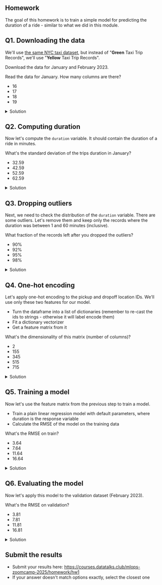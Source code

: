 ## Homework

The goal of this homework is to train a simple model for predicting the duration of a ride - similar to what we did in this module.


## Q1. Downloading the data

We'll use [the same NYC taxi dataset](https://www1.nyc.gov/site/tlc/about/tlc-trip-record-data.page),
but instead of "**Green** Taxi Trip Records", we'll use "**Yellow** Taxi Trip Records".

Download the data for January and February 2023.

Read the data for January. How many columns are there?

* 16
* 17
* 18
* 19

<details>
<summary>Solution</summary>
<br>

- [ ] 16
- [ ] 17
- [ ] 18
- [x] 19

<br>
</details>


## Q2. Computing duration

Now let's compute the `duration` variable. It should contain the duration of a ride in minutes. 

What's the standard deviation of the trips duration in January?

* 32.59
* 42.59
* 52.59
* 62.59

<details>
<summary>Solution</summary>
<br>

- [ ] 32.59
- [x] 42.59
- [ ] 52.59
- [ ] 62.59

<br>
</details>

## Q3. Dropping outliers

Next, we need to check the distribution of the `duration` variable. There are some outliers. Let's remove them and keep only the records where the duration was between 1 and 60 minutes (inclusive).

What fraction of the records left after you dropped the outliers?

* 90%
* 92%
* 95%
* 98%

<details>
<summary>Solution</summary>
<br>

- [ ] 90% 
- [ ] 92% 
- [ ] 95% 
- [x] 98% 

<br>
</details>

## Q4. One-hot encoding

Let's apply one-hot encoding to the pickup and dropoff location IDs. We'll use only these two features for our model. 

* Turn the dataframe into a list of dictionaries (remember to re-cast the ids to strings - otherwise it will 
  label encode them)
* Fit a dictionary vectorizer 
* Get a feature matrix from it

What's the dimensionality of this matrix (number of columns)?

* 2
* 155
* 345
* 515
* 715

<details>
<summary>Solution</summary>
<br>

- [ ] 2
- [ ] 155
- [ ] 345
- [x] 515
- [ ] 715

<br>
</details>

## Q5. Training a model

Now let's use the feature matrix from the previous step to train a model. 

* Train a plain linear regression model with default parameters, where duration is the response variable
* Calculate the RMSE of the model on the training data

What's the RMSE on train?

* 3.64
* 7.64
* 11.64
* 16.64

<details>
<summary>Solution</summary>
<br>

- [ ] 3.64
- [x] 7.64
- [ ] 11.64
- [ ] 16.64

<br>
</details>

## Q6. Evaluating the model

Now let's apply this model to the validation dataset (February 2023). 

What's the RMSE on validation?

* 3.81
* 7.81
* 11.81
* 16.81

<details>
<summary>Solution</summary>
<br>

- [ ] 3.81
- [x] 7.81
- [ ] 11.81
- [ ] 16.81

<br>
</details>

## Submit the results

* Submit your results here: https://courses.datatalks.club/mlops-zoomcamp-2025/homework/hw1
* If your answer doesn't match options exactly, select the closest one
